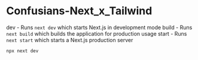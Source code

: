 # Confusians-Next_x_Tailwind

dev - Runs `next dev` which starts Next.js in development mode
build - Runs `next build` which builds the application for production usage
start - Runs `next start` which starts a Next.js production server

```
npx next dev
```
